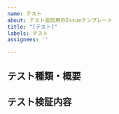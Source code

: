```yaml
---
name: テスト
about: テスト追加用のIssueテンプレート
title: "[テスト]"
labels: テスト
assignees: ''

---
```


## テスト種類・概要

## テスト検証内容
